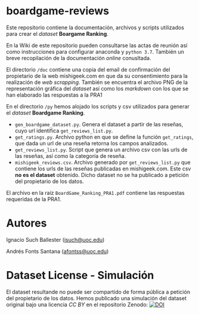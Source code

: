 # boardgame-reviews
Este repositorio contiene la documentación, archivos y scripts utilizados para crear el _dataset_ **Boargame Ranking**.

En la Wiki de este repositorio pueden consultarse las actas de reunión así como instrucciones para configurar anaconda y `python 3.7`. También un breve recopilación de la documentación _online_ conusltada.

El directorio `/doc` contiene una copia del email de confirmación del propietario de la web mishigeek.com en que da su consentimiento para la realización de _web scrapping_. También se encuentra el archivo PNG de la representación gráfica del _dataset_ así como los _markdown_ con los que se han elaborado las respuestas a la PRA1

En el directorio `/py` hemos alojado los scripts y csv utilizados para generar el _dataset_ **Boardgame Ranking**.
* `gen_boardgame_dataset.py`. Genera el dataset a partir de las reseñas, cuyo url identifica `get_reviews_list.py`.
* `get_ratings.py`. Archivo python en que se define la función `get_ratings`, que dada un url de una reseña retorna los campos analizados.
* `get_reviews_list.py`. Script que genera un archivo csv con las urls de las reseñas, así como la categoría de reseña.
* `mishigeek_reviews.csv`. Archivo generado por `get_reviews_list.py` que contiene los urls de las reseñas publicadas en mishigeek.com. Este csv **no es el dataset** obtenido. Dicho dataset no se ha publicado a petición del propietario de los datos.

El archivo en la raíz `BoardGame_Ranking_PRA1.pdf` contiene las respuestas requeridas de la PRA1.

# Autores
Ignacio Such Ballester (isuch@uoc.edu)

Andrés Fonts Santana (afontss@uoc.edu)

# Dataset License - Simulación
El dataset resultande no puede ser compartido de forma pública a petición del propietario de los datos. Hemos publicado una simulación del dataset original bajo una licencia _CC BY_ en el repositorio Zenodo: [![DOI](https://zenodo.org/badge/DOI/10.5281/zenodo.6447900.svg)](https://doi.org/10.5281/zenodo.6447900)


